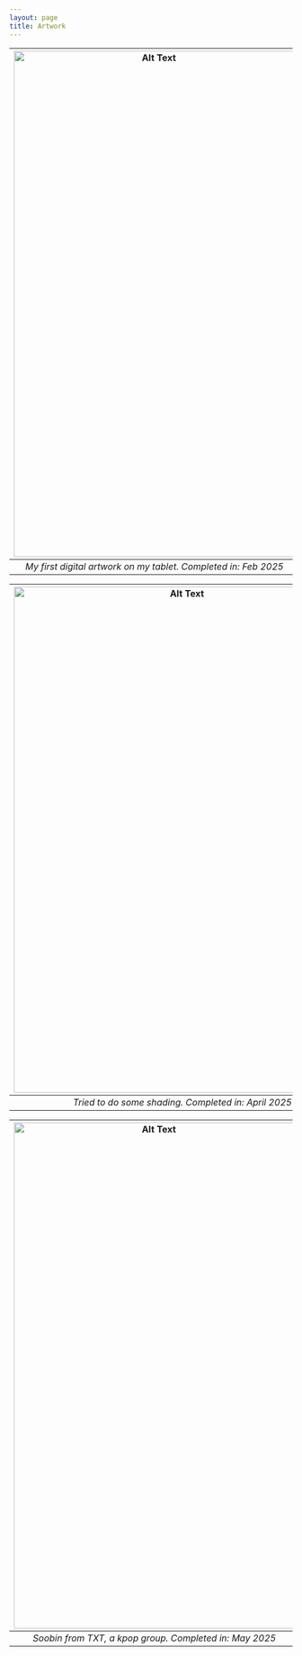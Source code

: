 ```yaml
---
layout: page
title: Artwork
---
```


| <img src="https://sunainapati.github.io/assets/flower.jpg" alt="Alt Text" width="500" height="900">|
|:--:| 
| *My first digital artwork on my tablet. Completed in: Feb 2025* |

 





|<img src="https://sunainapati.github.io/assets/lady.jpg" alt="Alt Text" width="600" height="900">| 
|:--:| 
| *Tried to do some shading. Completed in: April 2025* |





|<img src="https://sunainapati.github.io/assets/soobin.jpg" alt="Alt Text" width="500" height="900">|
|:--:| 
| *Soobin from TXT, a kpop group. Completed in: May 2025* |
